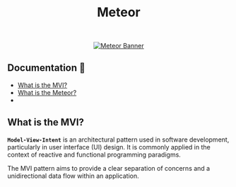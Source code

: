 <h1 align="center">Meteor</h1></br>


<p align="center">
  <a href="https://github.com/getspherelabs/meteor"><img  alt="Meteor Banner" src="https://github.com/getspherelabs/meteor/blob/main/docs/images/Banner%20-%20%20Meteor.png?raw=true"/></a> <br>
</p>

## Documentation 📖
- [What is the MVI?]()
- [What is the Meteor?]()
- 
## What is the MVI?

**`Model-View-Intent`** is an architectural pattern used in software development, particularly in user interface (UI) design. It is commonly applied in the context of reactive and functional programming paradigms.

The MVI pattern aims to provide a clear separation of concerns and a unidirectional data flow within an application. 


